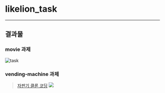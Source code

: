 # likelion_task

---
## 결과물

### movie 과제
![task](https://user-images.githubusercontent.com/85085844/140034147-94c66a1a-ef7c-4087-bd78-b746c5caeffa.png)

### vending-machine 과제
> [자판기 클론 코딩](https://cola-clone.netlify.app/)
![](https://images.velog.io/images/sjkim_jinnyk/post/6681d7ac-24d2-43cf-86c6-0e1692b1c189/%E1%84%89%E1%85%B3%E1%84%8F%E1%85%B3%E1%84%85%E1%85%B5%E1%86%AB%E1%84%89%E1%85%A3%E1%86%BA%202021-11-18%20%E1%84%8B%E1%85%A9%E1%84%92%E1%85%AE%207.10.15.png)

